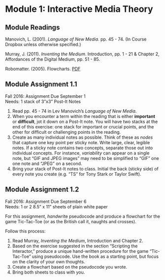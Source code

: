 # Module 1: Interactive Media Theory

## Module Readings

Manovich, L. (2001). *Language of New Media*. pp. 45 - 74. (In Course Dropbox unless otherwise specified.) 

Murray, J. (2011). *Inventing the Medium*. Introduction, pp. 1 - 21 & Chapter 2, Affordances of the Digital Medium, pp. 51 - 85.

Robomatter. (2005). Flowcharts. [PDF](flowcharts.pdf)

## Module Assignment 1.1

Fall 2016: Assignment Due September 1  
Needs: 1 stack of 3”x3” Post-It Notes  

1. Read pp. 45 - 74 in Lev Manovich’s *Language of New Media*. 
2. When you encounter a term within the reading that is either **important** or **difficult**, jot it down on a Post-It note. You will have two stacks at the end of this exercise: one stack for important or crucial points, and the other for difficult or challenging points in the reading. 
3. Create as many individual notes as possible. Think of these as *nodes* that capture one key point per sticky note. Write large, clear, legible notes. If a sticky note contains two concepts, separate those out into individual concepts. For instance, *variability* can appear on a single note, but “GIF and JPEG images” may need to be simplified to “GIF” one one note and “JPEG” on a second. 
4. Bring your stack of Post-It notes to class. Initial the back (sticky side) of every note you create (e.g. “TS” for Tony Stark or Taylor Swift). 

## Module Assignment 1.2

Fall 2016: Assignment Due September 6  
Needs: 1 or 2 8.5” x 11” sheets of plain white paper

For this assignment, *hand*write pseudocode and produce a flowchart for the game Tic-Tac-Toe (or as the British call it, naughts and crosses). 

Follow this process:

1. Read Murray, *Inventing the Medium*, Introduction and Chapter 2. 
2. Based on the exercise suggested in the section “Scripting the Interactor,” produce a unique hand-written procedure for the game “Tic-Tac-Toe” using pseudocode. Use the book as a starting point, but focus on the clarity of your own thoughts. 
3. Create a flowchart based on the pseudocode you wrote.
4. Bring both sheets to class with you.



